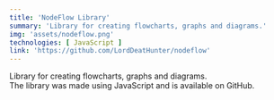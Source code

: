```yaml
---
title: 'NodeFlow Library'
summary: 'Library for creating flowcharts, graphs and diagrams.'
img: 'assets/nodeflow.png'
technologies: [ JavaScript ]
link: 'https://github.com/LordDeatHunter/nodeflow'
---
```


Library for creating flowcharts, graphs and diagrams.\
The library was made using JavaScript and is available on GitHub. 

